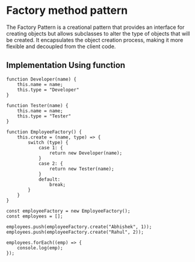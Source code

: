 # Factory method pattern

The Factory Pattern is a creational pattern that provides an interface for creating objects but allows subclasses to alter the type of objects that will be created. It encapsulates the object creation process, making it more flexible and decoupled from the client code.


## Implementation Using function

    function Developer(name) {
        this.name = name;
        this.type = "Developer"
    }

    function Tester(name) {
        this.name = name;
        this.type = "Tester"
    }

    function EmployeeFactory() {
        this.create = (name, type) => {
            switch (type) {
                case 1: {
                    return new Developer(name);
                }
                case 2: {
                    return new Tester(name);
                }
                default:
                    break;
            }
        }
    }

    const employeeFactory = new EmployeeFactory();
    const employees = [];

    employees.push(employeeFactory.create("Abhishek", 1));
    employees.push(employeeFactory.create("Rahul", 2));

    employees.forEach((emp) => {
        console.log(emp);
    });